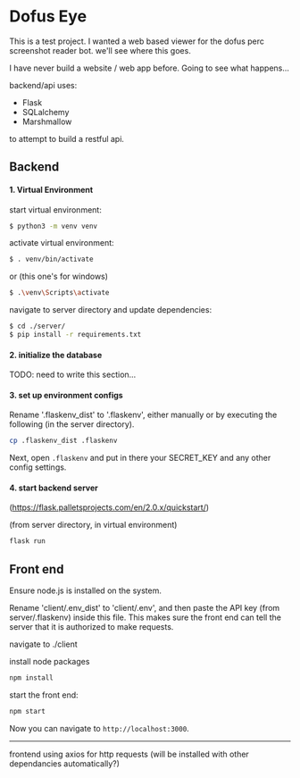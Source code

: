 # Dofus Eye
This is a test project. I wanted a web based viewer for the dofus perc screenshot reader bot. we'll see where this goes.

I have never build a website / web app before. Going to see what happens...

backend/api uses:
- Flask
- SQLalchemy
- Marshmallow

to attempt to build a restful api.

## Backend
#### 1. Virtual Environment

start virtual environment:
```bash
$ python3 -m venv venv
```

activate virtual environment:
```bash
$ . venv/bin/activate
```

or (this one's for windows)
```bash
$ .\venv\Scripts\activate
```

navigate to server directory and update dependencies:
```bash
$ cd ./server/
$ pip install -r requirements.txt
```

#### 2. initialize the database

TODO: need to write this section...

#### 3. set up environment configs

Rename '.flaskenv_dist' to '.flaskenv', either manually or by executing the following (in the server directory).

```bash
cp .flaskenv_dist .flaskenv
```

Next, open `.flaskenv` and put in there your SECRET_KEY and any other config settings.

#### 4. start backend server
(https://flask.palletsprojects.com/en/2.0.x/quickstart/)

(from server directory, in virtual environment)
```bash
flask run
```

## Front end

Ensure node.js is installed on the system.

Rename 'client/.env_dist' to 'client/.env', and then paste the API key (from server/.flaskenv) inside this file. This makes sure the front end can tell the server that it is authorized to make requests.

navigate to ./client

install node packages
```bash
npm install
```

start the front end:

```bash
npm start
```

Now you can navigate to `http://localhost:3000`.


---

frontend using axios for http requests (will be installed with other dependancies automatically?)
